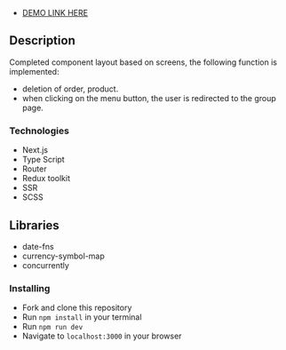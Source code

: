 - [DEMO LINK HERE](https://dzen-test-rbfa.vercel.app/ru)

## Description

Completed component layout based on screens,
the following function is implemented:

- deletion of order, product.
- when clicking on the menu button, the user is redirected to the group page.

### Technologies

- Next.js
- Type Script
- Router
- Redux toolkit
- SSR
- SCSS

## Libraries

- date-fns
- currency-symbol-map
- concurrently

### Installing

- Fork and clone this repository
- Run `npm install` in your terminal
- Run `npm run dev`
- Navigate to `localhost:3000` in your browser
